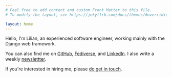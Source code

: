 ```yaml
---
# Feel free to add content and custom Front Matter to this file.
# To modify the layout, see https://jekyllrb.com/docs/themes/#overriding-theme-defaults

layout: home
---
```


Hello, I'm Lilian, an experienced software engineer, working mainly with the Django web framework.

You can also find me on [GitHub](https://github.com/ontowhee), [Fediverse](https://fosstodon.org/@ontowhee), and [LinkedIn](https://www.linkedin.com/in/lilian-t-669902295). I also write a weekly [newslettter](https://buttondown.com/ontowhee).

If you're interested in hiring me, please [do get in touch](https://www.linkedin.com/in/lilian-t-669902295).
